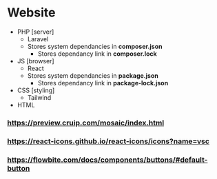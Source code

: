 # Website

-   PHP [server]
    -   Laravel
    -   Stores system dependancies in **composer.json**
        -   Stores dependancy link in **composer.lock**
-   JS [browser]
    -   React
    -   Stores system dependancies in **package.json**
        -   Stores dependancy link in **package-lock.json**
-   CSS [styling]
    -   Tailwind
-   HTML

### https://preview.cruip.com/mosaic/index.html

### https://react-icons.github.io/react-icons/icons?name=vsc

### https://flowbite.com/docs/components/buttons/#default-button
